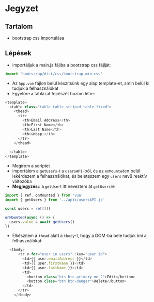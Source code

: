 # Jegyzet

## Tartalom

- bootstrap css importálása



## Lépések
- Importáljuk a main.js fájlba a bootstrap css fájlját:

```js
import 'bootstrap/dist/css/bootstrap.min.css'
```

- Az `App.vue` fájlon belül készítsünk egy alap template-et, amin belül ki tudjuk a felhasználókat
- Egyelőre a táblázat fejrészét hozom létre:

```js
<template>
  <table class="table table-striped table-fixed">
    <thead>
      <tr>
        <th>Email Address</th>
        <th>First Name</th>
        <th>Last Name</th>
        <th>&nbsp;</th>
      </tr>
    </thead>
  
  </table>
</template>
```

- Megírom a scriptet
- Importálom a `getUsers`-t a `usersAPI`-ból, és az `onMounted`en belül lekérdezem a felhasználókat, és beleteszem egy `users` nevű reaktív változóba
- **Megjegyzés:**: a `getUser`t itt neveztem át `getUsers`re 

```js
import { ref, onMounted } from 'vue'
import { getUsers } from '../apis/usersAPI.js'

const users = ref([])

onMounted(async () => {
  users.value = await getUsers()
})
```

- Elkészítem a `thead` alatt a `tbody`-t, hogy a DOM-ba bele tudjuk írni a felhasználókat:

```js
  <tbody>
      <tr v-for="user in users" :key="user.id">
        <td>{{ user.emailAddress }}</td>
        <td>{{ user.firstName }}</td>
        <td>{{ user.lastName }}</td>
        <td>
          <button class="btn btn-primary me-2">Edit</button>
          <button class="btn btn-danger">Delete</button>
        </td>
      </tr>
    </tbody>
```
